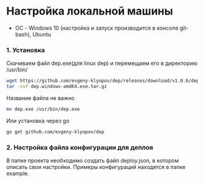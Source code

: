 # Настройка локальной машины
* ОС - Windows 10 (настройка и запуск производится в консоле git-bash), Ubuntu
### 1. Установка
Скачиваем файл dep.exe(для linux dep) и перемещаем его в директорию /usr/bin/
```bash
wget https://github.com/evgeny-klyopov/dep/releases/download/v1.0.6/dep.windows-amd64.exe.tar.gz
tar -xvf dep.windows-amd64.exe.tar.gz
```
Название файла не важно
```bash
mv dep.exe /usr/bin/dep.exe
```
Или установка через go
```bash
go get github.com/evgeny-klyopov/dep
```
### 2. Настройка файла конфигурации для деплоя
В папке проекта необходимо создать файл deploy.json, в котором описать свои настройки. Примеры конфигураций находятся в папке example. 
